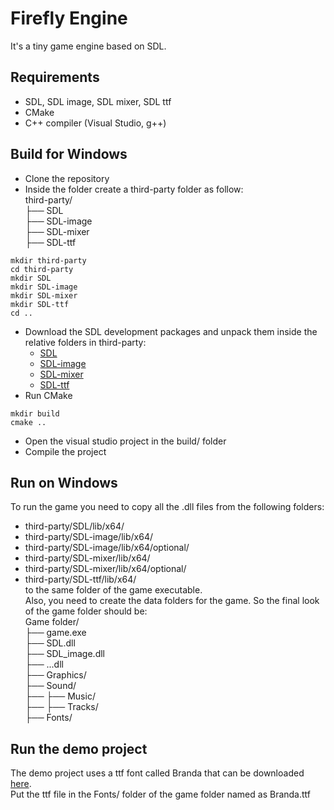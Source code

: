 # Firefly Engine
It's a tiny game engine based on SDL. 

## Requirements
* SDL, SDL image, SDL mixer, SDL ttf
* CMake
* C++ compiler (Visual Studio, g++)

## Build for Windows
* Clone the repository
* Inside the folder create a third-party folder as follow:  
third-party/  
├── SDL  
├── SDL-image  
├── SDL-mixer  
├── SDL-ttf  
```
mkdir third-party
cd third-party
mkdir SDL
mkdir SDL-image
mkdir SDL-mixer
mkdir SDL-ttf
cd ..
```
* Download the SDL development packages and unpack them inside the relative folders in third-party:
    * [SDL](https://github.com/libsdl-org/SDL/releases/download/release-2.30.5/SDL2-devel-2.30.5-VC.zip)
    * [SDL-image](https://github.com/libsdl-org/SDL_image/releases/download/release-2.8.2/SDL2_image-devel-2.8.2-VC.zip)
    * [SDL-mixer](https://github.com/libsdl-org/SDL_mixer/releases/download/release-2.8.0/SDL2_mixer-devel-2.8.0-VC.zip)
    * [SDL-ttf](https://github.com/libsdl-org/SDL_ttf/releases/download/release-2.22.0/SDL2_ttf-devel-2.22.0-VC.zip)
* Run CMake
```
mkdir build
cmake ..
```
* Open the visual studio project in the build/ folder
* Compile the project

## Run on Windows
To run the game you need to copy all the .dll files from the following folders:
* third-party/SDL/lib/x64/
* third-party/SDL-image/lib/x64/
* third-party/SDL-image/lib/x64/optional/
* third-party/SDL-mixer/lib/x64/
* third-party/SDL-mixer/lib/x64/optional/
* third-party/SDL-ttf/lib/x64/  
to the same folder of the game executable.  
Also, you need to create the data folders for the game. So the final look of the game folder should be:  
Game folder/  
├── game.exe  
├── SDL.dll  
├── SDL_image.dll  
├── ...dll  
├── Graphics/  
├── Sound/  
├── ├── Music/  
├── ├── Tracks/  
├── Fonts/  

## Run the demo project
The demo project uses a ttf font called Branda that can be downloaded [here](https://www.fontspace.com/get/family/974o8).  
Put the ttf file in the Fonts/ folder of the game folder named as Branda.ttf
